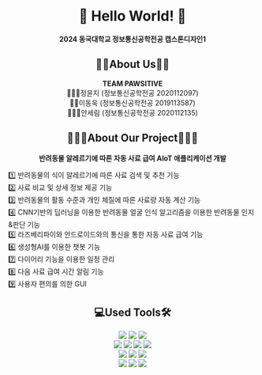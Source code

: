 <div align=center>
  
# 👋 Hello World! 👋
**2024 동국대학교 정보통신공학전공 캡스톤디자인1**

## 👩🏻About Us👦🏻
**TEAM PAWSITIVE**<br>
🙋🏻‍♀️정윤지 (정보통신공학전공 2020112097)<br>
🙋🏻이동욱 (정보통신공학전공 2019113587)<br>
🙋🏻‍♀️안세림 (정보통신공학전공 2020112135)

## 👩🏻‍💻About Our Project🧑🏻‍💻
**반려동물 알레르기에 따른 자동 사료 급여 AIoT 애플리케이션 개발**<br>
<div align=left>
  
1️⃣ 반려동물의 식이 알레르기에 따른 사료 검색 및 추천 기능<br>
2️⃣ 사료 비교 및 상세 정보 제공 기능<br>
3️⃣ 반려동물의 활동 수준과 개인 체질에 따른 사료량 자동 계산 기능<br>
4️⃣ CNN기반의 딥러닝을 이용한 반려동물 얼굴 인식 알고리즘을 이용한 반려동물 인지&판단 기능<br>
5️⃣ 라즈베리파이와 안드로이드와의 통신을 통한 자동 사료 급여 기능<br>
6️⃣ 생성형AI를 이용한 챗봇 기능<br>
7️⃣ 다이어리 기능을 이용한 일정 관리<br>
8️⃣ 다음 사료 급여 시간 알림 기능<br>
9️⃣ 사용자 편의를 의한 GUI<br>



<div align=center>
  
## 💻Used Tools🛠️
<img src="https://img.shields.io/badge/Android-3DDC84?style=for-the-badge&logo=Android&logoColor=white"/>
<img src="https://img.shields.io/badge/Java-007396?style=for-the-badge&logo=Java&logoColor=white"/>
<img src="https://img.shields.io/badge/Gradle-02303A.svg?style=for-the-badge&logo=Gradle&logoColor=white)"/><br>
<img src="https://img.shields.io/badge/-RaspberryPi-C51A4A?style=for-the-badge&logo=Raspberry-Pi"/>
<img src="https://img.shields.io/badge/Python-3776AB?style=for-the-badge&logo=Python&logoColor=white"/>
<img src="https://img.shields.io/badge/numpy-%23013243.svg?style=for-the-badge&logo=numpy&logoColor=white"/>
<img src="https://img.shields.io/badge/opencv-%23white.svg?style=for-the-badge&logo=opencv&logoColor=white"/><br>
<img src="https://img.shields.io/badge/Arduino-00979D?style=for-the-badge&logo=Arduino&logoColor=white"/>
<img src="https://img.shields.io/badge/Linux-FCC624?style=for-the-badge&logo=Linux&logoColor=white"/>
<img src="https://img.shields.io/badge/Firebase-FFCA28?style=for-the-badge&logo=Firebase&logoColor=white"/><br>
<img src="https://img.shields.io/badge/Github-181717?style=for-the-badge&logo=Github&logoColor=white"/>
<img src="https://img.shields.io/badge/Notion-000000?style=for-the-badge&logo=Notion&logoColor=white"/>
<img src="https://img.shields.io/badge/Trello-0052CC?style=for-the-badge&logo=Trello&logoColor=white"/>
